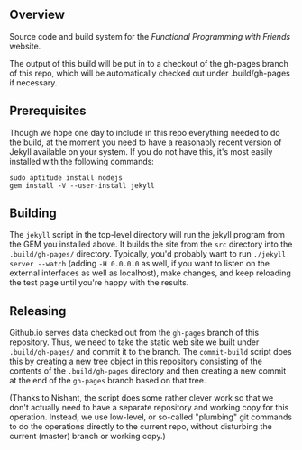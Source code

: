 Overview
--------

Source code and build system for the _Functional Programming with Friends_
website.

The output of this build will be put in to a checkout of the gh-pages
branch of this repo, which will be automatically checked out under
.build/gh-pages if necessary.

Prerequisites
-------------

Though we hope one day to include in this repo everything needed to do
the build, at the moment you need to have a reasonably recent version
of Jekyll available on your system. If you do not have this, it's most
easily installed with the following commands:

    sudo aptitude install nodejs
    gem install -V --user-install jekyll

Building
--------

The `jekyll` script in the top-level directory will run the jekyll
program from the GEM you installed above. It builds the site from
the `src` directory into the `.build/gh-pages/` directory. Typically,
you'd probably want to run `./jekyll server --watch` (adding
`-H 0.0.0.0` as well, if you want to listen on the external interfaces
as well as localhost), make changes, and keep reloading the test
page until you're happy with the results.

Releasing
---------

Github.io serves data checked out from the `gh-pages` branch of this
repository. Thus, we need to take the static web site we built under
`.build/gh-pages/` and commit it to the branch. The `commit-build`
script does this by creating a new tree object in this repository
consisting of the contents of the `.build/gh-pages` directory and
then creating a new commit at the end of the `gh-pages` branch based
on that tree.

(Thanks to Nishant, the script does some rather clever work so that
we don't actually need to have a separate repository and working
copy for this operation. Instead, we use low-level, or so-called
"plumbing" git commands to do the operations directly to the current
repo, without disturbing the current (master) branch or working copy.)
